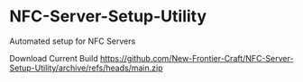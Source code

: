 # NFC-Server-Setup-Utility
Automated setup for NFC Servers

Download Current Build https://github.com/New-Frontier-Craft/NFC-Server-Setup-Utility/archive/refs/heads/main.zip
